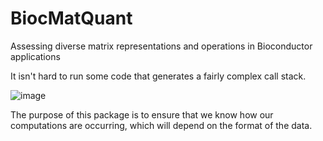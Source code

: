 # BiocMatQuant
Assessing diverse matrix representations and operations in Bioconductor applications

It isn't hard to run some code that generates a fairly complex call stack.

![image](https://github.com/vjcitn/BiocMatQuant/assets/4624066/f46ecd85-6bc8-4f3c-bd8f-6a53857b3b30)

The purpose of this package is to ensure that we know how our computations are occurring,
which will depend on the format of the data.

